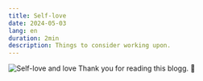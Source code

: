 ```yaml
---
title: Self-love
date: 2024-05-03
lang: en
duration: 2min
description: Things to consider working upon.
---
```



<img
  src="/images/WrittenBlog1.png"
  alt="Self-love and love"
  class="dark:invert-100 dark:op80 border-none! shadow-none! max-w-120"
/>
Thank you for reading this blogg. 💚

